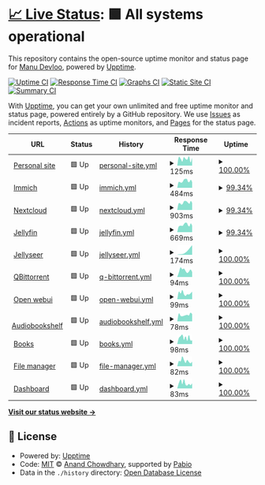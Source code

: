 # [📈 Live Status](https://Manu-Devloo.github.io/upptime): <!--live status--> **🟩 All systems operational**

This repository contains the open-source uptime monitor and status page for [Manu Devloo](www.manudevloo.com), powered by [Upptime](https://github.com/upptime/upptime).

[![Uptime CI](https://github.com/Manu-Devloo/upptime/workflows/Uptime%20CI/badge.svg)](https://github.com/Manu-Devloo/upptime/actions?query=workflow%3A%22Uptime+CI%22)
[![Response Time CI](https://github.com/Manu-Devloo/upptime/workflows/Response%20Time%20CI/badge.svg)](https://github.com/Manu-Devloo/upptime/actions?query=workflow%3A%22Response+Time+CI%22)
[![Graphs CI](https://github.com/Manu-Devloo/upptime/workflows/Graphs%20CI/badge.svg)](https://github.com/Manu-Devloo/upptime/actions?query=workflow%3A%22Graphs+CI%22)
[![Static Site CI](https://github.com/Manu-Devloo/upptime/workflows/Static%20Site%20CI/badge.svg)](https://github.com/Manu-Devloo/upptime/actions?query=workflow%3A%22Static+Site+CI%22)
[![Summary CI](https://github.com/Manu-Devloo/upptime/workflows/Summary%20CI/badge.svg)](https://github.com/Manu-Devloo/upptime/actions?query=workflow%3A%22Summary+CI%22)

With [Upptime](https://upptime.js.org), you can get your own unlimited and free uptime monitor and status page, powered entirely by a GitHub repository. We use [Issues](https://github.com/Manu-Devloo/upptime/issues) as incident reports, [Actions](https://github.com/Manu-Devloo/upptime/actions) as uptime monitors, and [Pages](https://Manu-Devloo.github.io/upptime) for the status page.

<!--start: status pages-->
<!-- This summary is generated by Upptime (https://github.com/upptime/upptime) -->
<!-- Do not edit this manually, your changes will be overwritten -->
<!-- prettier-ignore -->
| URL | Status | History | Response Time | Uptime |
| --- | ------ | ------- | ------------- | ------ |
| <img alt="" src="https://icons.duckduckgo.com/ip3/www.manudevloo.com.ico" height="13"> [Personal site](https://www.manudevloo.com) | 🟩 Up | [personal-site.yml](https://github.com/Manu-Devloo/upptime/commits/HEAD/history/personal-site.yml) | <details><summary><img alt="Response time graph" src="./graphs/personal-site/response-time-week.png" height="20"> 125ms</summary><br><a href="https://uptime.manudevloo.com/history/personal-site"><img alt="Response time 118" src="https://img.shields.io/endpoint?url=https%3A%2F%2Fraw.githubusercontent.com%2FManu-Devloo%2Fupptime%2FHEAD%2Fapi%2Fpersonal-site%2Fresponse-time.json"></a><br><a href="https://uptime.manudevloo.com/history/personal-site"><img alt="24-hour response time 129" src="https://img.shields.io/endpoint?url=https%3A%2F%2Fraw.githubusercontent.com%2FManu-Devloo%2Fupptime%2FHEAD%2Fapi%2Fpersonal-site%2Fresponse-time-day.json"></a><br><a href="https://uptime.manudevloo.com/history/personal-site"><img alt="7-day response time 125" src="https://img.shields.io/endpoint?url=https%3A%2F%2Fraw.githubusercontent.com%2FManu-Devloo%2Fupptime%2FHEAD%2Fapi%2Fpersonal-site%2Fresponse-time-week.json"></a><br><a href="https://uptime.manudevloo.com/history/personal-site"><img alt="30-day response time 118" src="https://img.shields.io/endpoint?url=https%3A%2F%2Fraw.githubusercontent.com%2FManu-Devloo%2Fupptime%2FHEAD%2Fapi%2Fpersonal-site%2Fresponse-time-month.json"></a><br><a href="https://uptime.manudevloo.com/history/personal-site"><img alt="1-year response time 118" src="https://img.shields.io/endpoint?url=https%3A%2F%2Fraw.githubusercontent.com%2FManu-Devloo%2Fupptime%2FHEAD%2Fapi%2Fpersonal-site%2Fresponse-time-year.json"></a></details> | <details><summary><a href="https://uptime.manudevloo.com/history/personal-site">100.00%</a></summary><a href="https://uptime.manudevloo.com/history/personal-site"><img alt="All-time uptime 100.00%" src="https://img.shields.io/endpoint?url=https%3A%2F%2Fraw.githubusercontent.com%2FManu-Devloo%2Fupptime%2FHEAD%2Fapi%2Fpersonal-site%2Fuptime.json"></a><br><a href="https://uptime.manudevloo.com/history/personal-site"><img alt="24-hour uptime 100.00%" src="https://img.shields.io/endpoint?url=https%3A%2F%2Fraw.githubusercontent.com%2FManu-Devloo%2Fupptime%2FHEAD%2Fapi%2Fpersonal-site%2Fuptime-day.json"></a><br><a href="https://uptime.manudevloo.com/history/personal-site"><img alt="7-day uptime 100.00%" src="https://img.shields.io/endpoint?url=https%3A%2F%2Fraw.githubusercontent.com%2FManu-Devloo%2Fupptime%2FHEAD%2Fapi%2Fpersonal-site%2Fuptime-week.json"></a><br><a href="https://uptime.manudevloo.com/history/personal-site"><img alt="30-day uptime 100.00%" src="https://img.shields.io/endpoint?url=https%3A%2F%2Fraw.githubusercontent.com%2FManu-Devloo%2Fupptime%2FHEAD%2Fapi%2Fpersonal-site%2Fuptime-month.json"></a><br><a href="https://uptime.manudevloo.com/history/personal-site"><img alt="1-year uptime 100.00%" src="https://img.shields.io/endpoint?url=https%3A%2F%2Fraw.githubusercontent.com%2FManu-Devloo%2Fupptime%2FHEAD%2Fapi%2Fpersonal-site%2Fuptime-year.json"></a></details>
| <img alt="" src="https://icons.duckduckgo.com/ip3/immich.manudevloo.com.ico" height="13"> [Immich](https://immich.manudevloo.com) | 🟩 Up | [immich.yml](https://github.com/Manu-Devloo/upptime/commits/HEAD/history/immich.yml) | <details><summary><img alt="Response time graph" src="./graphs/immich/response-time-week.png" height="20"> 484ms</summary><br><a href="https://uptime.manudevloo.com/history/immich"><img alt="Response time 473" src="https://img.shields.io/endpoint?url=https%3A%2F%2Fraw.githubusercontent.com%2FManu-Devloo%2Fupptime%2FHEAD%2Fapi%2Fimmich%2Fresponse-time.json"></a><br><a href="https://uptime.manudevloo.com/history/immich"><img alt="24-hour response time 504" src="https://img.shields.io/endpoint?url=https%3A%2F%2Fraw.githubusercontent.com%2FManu-Devloo%2Fupptime%2FHEAD%2Fapi%2Fimmich%2Fresponse-time-day.json"></a><br><a href="https://uptime.manudevloo.com/history/immich"><img alt="7-day response time 484" src="https://img.shields.io/endpoint?url=https%3A%2F%2Fraw.githubusercontent.com%2FManu-Devloo%2Fupptime%2FHEAD%2Fapi%2Fimmich%2Fresponse-time-week.json"></a><br><a href="https://uptime.manudevloo.com/history/immich"><img alt="30-day response time 473" src="https://img.shields.io/endpoint?url=https%3A%2F%2Fraw.githubusercontent.com%2FManu-Devloo%2Fupptime%2FHEAD%2Fapi%2Fimmich%2Fresponse-time-month.json"></a><br><a href="https://uptime.manudevloo.com/history/immich"><img alt="1-year response time 473" src="https://img.shields.io/endpoint?url=https%3A%2F%2Fraw.githubusercontent.com%2FManu-Devloo%2Fupptime%2FHEAD%2Fapi%2Fimmich%2Fresponse-time-year.json"></a></details> | <details><summary><a href="https://uptime.manudevloo.com/history/immich">99.34%</a></summary><a href="https://uptime.manudevloo.com/history/immich"><img alt="All-time uptime 99.47%" src="https://img.shields.io/endpoint?url=https%3A%2F%2Fraw.githubusercontent.com%2FManu-Devloo%2Fupptime%2FHEAD%2Fapi%2Fimmich%2Fuptime.json"></a><br><a href="https://uptime.manudevloo.com/history/immich"><img alt="24-hour uptime 100.00%" src="https://img.shields.io/endpoint?url=https%3A%2F%2Fraw.githubusercontent.com%2FManu-Devloo%2Fupptime%2FHEAD%2Fapi%2Fimmich%2Fuptime-day.json"></a><br><a href="https://uptime.manudevloo.com/history/immich"><img alt="7-day uptime 99.34%" src="https://img.shields.io/endpoint?url=https%3A%2F%2Fraw.githubusercontent.com%2FManu-Devloo%2Fupptime%2FHEAD%2Fapi%2Fimmich%2Fuptime-week.json"></a><br><a href="https://uptime.manudevloo.com/history/immich"><img alt="30-day uptime 99.47%" src="https://img.shields.io/endpoint?url=https%3A%2F%2Fraw.githubusercontent.com%2FManu-Devloo%2Fupptime%2FHEAD%2Fapi%2Fimmich%2Fuptime-month.json"></a><br><a href="https://uptime.manudevloo.com/history/immich"><img alt="1-year uptime 99.47%" src="https://img.shields.io/endpoint?url=https%3A%2F%2Fraw.githubusercontent.com%2FManu-Devloo%2Fupptime%2FHEAD%2Fapi%2Fimmich%2Fuptime-year.json"></a></details>
| <img alt="" src="https://icons.duckduckgo.com/ip3/nextcloud.manudevloo.com.ico" height="13"> [Nextcloud](https://nextcloud.manudevloo.com) | 🟩 Up | [nextcloud.yml](https://github.com/Manu-Devloo/upptime/commits/HEAD/history/nextcloud.yml) | <details><summary><img alt="Response time graph" src="./graphs/nextcloud/response-time-week.png" height="20"> 903ms</summary><br><a href="https://uptime.manudevloo.com/history/nextcloud"><img alt="Response time 879" src="https://img.shields.io/endpoint?url=https%3A%2F%2Fraw.githubusercontent.com%2FManu-Devloo%2Fupptime%2FHEAD%2Fapi%2Fnextcloud%2Fresponse-time.json"></a><br><a href="https://uptime.manudevloo.com/history/nextcloud"><img alt="24-hour response time 1007" src="https://img.shields.io/endpoint?url=https%3A%2F%2Fraw.githubusercontent.com%2FManu-Devloo%2Fupptime%2FHEAD%2Fapi%2Fnextcloud%2Fresponse-time-day.json"></a><br><a href="https://uptime.manudevloo.com/history/nextcloud"><img alt="7-day response time 903" src="https://img.shields.io/endpoint?url=https%3A%2F%2Fraw.githubusercontent.com%2FManu-Devloo%2Fupptime%2FHEAD%2Fapi%2Fnextcloud%2Fresponse-time-week.json"></a><br><a href="https://uptime.manudevloo.com/history/nextcloud"><img alt="30-day response time 879" src="https://img.shields.io/endpoint?url=https%3A%2F%2Fraw.githubusercontent.com%2FManu-Devloo%2Fupptime%2FHEAD%2Fapi%2Fnextcloud%2Fresponse-time-month.json"></a><br><a href="https://uptime.manudevloo.com/history/nextcloud"><img alt="1-year response time 879" src="https://img.shields.io/endpoint?url=https%3A%2F%2Fraw.githubusercontent.com%2FManu-Devloo%2Fupptime%2FHEAD%2Fapi%2Fnextcloud%2Fresponse-time-year.json"></a></details> | <details><summary><a href="https://uptime.manudevloo.com/history/nextcloud">99.34%</a></summary><a href="https://uptime.manudevloo.com/history/nextcloud"><img alt="All-time uptime 99.47%" src="https://img.shields.io/endpoint?url=https%3A%2F%2Fraw.githubusercontent.com%2FManu-Devloo%2Fupptime%2FHEAD%2Fapi%2Fnextcloud%2Fuptime.json"></a><br><a href="https://uptime.manudevloo.com/history/nextcloud"><img alt="24-hour uptime 100.00%" src="https://img.shields.io/endpoint?url=https%3A%2F%2Fraw.githubusercontent.com%2FManu-Devloo%2Fupptime%2FHEAD%2Fapi%2Fnextcloud%2Fuptime-day.json"></a><br><a href="https://uptime.manudevloo.com/history/nextcloud"><img alt="7-day uptime 99.34%" src="https://img.shields.io/endpoint?url=https%3A%2F%2Fraw.githubusercontent.com%2FManu-Devloo%2Fupptime%2FHEAD%2Fapi%2Fnextcloud%2Fuptime-week.json"></a><br><a href="https://uptime.manudevloo.com/history/nextcloud"><img alt="30-day uptime 99.47%" src="https://img.shields.io/endpoint?url=https%3A%2F%2Fraw.githubusercontent.com%2FManu-Devloo%2Fupptime%2FHEAD%2Fapi%2Fnextcloud%2Fuptime-month.json"></a><br><a href="https://uptime.manudevloo.com/history/nextcloud"><img alt="1-year uptime 99.47%" src="https://img.shields.io/endpoint?url=https%3A%2F%2Fraw.githubusercontent.com%2FManu-Devloo%2Fupptime%2FHEAD%2Fapi%2Fnextcloud%2Fuptime-year.json"></a></details>
| <img alt="" src="https://icons.duckduckgo.com/ip3/jellyfin.manudevloo.com.ico" height="13"> [Jellyfin](https://jellyfin.manudevloo.com) | 🟩 Up | [jellyfin.yml](https://github.com/Manu-Devloo/upptime/commits/HEAD/history/jellyfin.yml) | <details><summary><img alt="Response time graph" src="./graphs/jellyfin/response-time-week.png" height="20"> 669ms</summary><br><a href="https://uptime.manudevloo.com/history/jellyfin"><img alt="Response time 629" src="https://img.shields.io/endpoint?url=https%3A%2F%2Fraw.githubusercontent.com%2FManu-Devloo%2Fupptime%2FHEAD%2Fapi%2Fjellyfin%2Fresponse-time.json"></a><br><a href="https://uptime.manudevloo.com/history/jellyfin"><img alt="24-hour response time 706" src="https://img.shields.io/endpoint?url=https%3A%2F%2Fraw.githubusercontent.com%2FManu-Devloo%2Fupptime%2FHEAD%2Fapi%2Fjellyfin%2Fresponse-time-day.json"></a><br><a href="https://uptime.manudevloo.com/history/jellyfin"><img alt="7-day response time 669" src="https://img.shields.io/endpoint?url=https%3A%2F%2Fraw.githubusercontent.com%2FManu-Devloo%2Fupptime%2FHEAD%2Fapi%2Fjellyfin%2Fresponse-time-week.json"></a><br><a href="https://uptime.manudevloo.com/history/jellyfin"><img alt="30-day response time 629" src="https://img.shields.io/endpoint?url=https%3A%2F%2Fraw.githubusercontent.com%2FManu-Devloo%2Fupptime%2FHEAD%2Fapi%2Fjellyfin%2Fresponse-time-month.json"></a><br><a href="https://uptime.manudevloo.com/history/jellyfin"><img alt="1-year response time 629" src="https://img.shields.io/endpoint?url=https%3A%2F%2Fraw.githubusercontent.com%2FManu-Devloo%2Fupptime%2FHEAD%2Fapi%2Fjellyfin%2Fresponse-time-year.json"></a></details> | <details><summary><a href="https://uptime.manudevloo.com/history/jellyfin">99.34%</a></summary><a href="https://uptime.manudevloo.com/history/jellyfin"><img alt="All-time uptime 99.47%" src="https://img.shields.io/endpoint?url=https%3A%2F%2Fraw.githubusercontent.com%2FManu-Devloo%2Fupptime%2FHEAD%2Fapi%2Fjellyfin%2Fuptime.json"></a><br><a href="https://uptime.manudevloo.com/history/jellyfin"><img alt="24-hour uptime 100.00%" src="https://img.shields.io/endpoint?url=https%3A%2F%2Fraw.githubusercontent.com%2FManu-Devloo%2Fupptime%2FHEAD%2Fapi%2Fjellyfin%2Fuptime-day.json"></a><br><a href="https://uptime.manudevloo.com/history/jellyfin"><img alt="7-day uptime 99.34%" src="https://img.shields.io/endpoint?url=https%3A%2F%2Fraw.githubusercontent.com%2FManu-Devloo%2Fupptime%2FHEAD%2Fapi%2Fjellyfin%2Fuptime-week.json"></a><br><a href="https://uptime.manudevloo.com/history/jellyfin"><img alt="30-day uptime 99.47%" src="https://img.shields.io/endpoint?url=https%3A%2F%2Fraw.githubusercontent.com%2FManu-Devloo%2Fupptime%2FHEAD%2Fapi%2Fjellyfin%2Fuptime-month.json"></a><br><a href="https://uptime.manudevloo.com/history/jellyfin"><img alt="1-year uptime 99.47%" src="https://img.shields.io/endpoint?url=https%3A%2F%2Fraw.githubusercontent.com%2FManu-Devloo%2Fupptime%2FHEAD%2Fapi%2Fjellyfin%2Fuptime-year.json"></a></details>
| <img alt="" src="https://icons.duckduckgo.com/ip3/request.manudevloo.com.ico" height="13"> [Jellyseer](https://request.manudevloo.com) | 🟩 Up | [jellyseer.yml](https://github.com/Manu-Devloo/upptime/commits/HEAD/history/jellyseer.yml) | <details><summary><img alt="Response time graph" src="./graphs/jellyseer/response-time-week.png" height="20"> 174ms</summary><br><a href="https://uptime.manudevloo.com/history/jellyseer"><img alt="Response time 174" src="https://img.shields.io/endpoint?url=https%3A%2F%2Fraw.githubusercontent.com%2FManu-Devloo%2Fupptime%2FHEAD%2Fapi%2Fjellyseer%2Fresponse-time.json"></a><br><a href="https://uptime.manudevloo.com/history/jellyseer"><img alt="24-hour response time 174" src="https://img.shields.io/endpoint?url=https%3A%2F%2Fraw.githubusercontent.com%2FManu-Devloo%2Fupptime%2FHEAD%2Fapi%2Fjellyseer%2Fresponse-time-day.json"></a><br><a href="https://uptime.manudevloo.com/history/jellyseer"><img alt="7-day response time 174" src="https://img.shields.io/endpoint?url=https%3A%2F%2Fraw.githubusercontent.com%2FManu-Devloo%2Fupptime%2FHEAD%2Fapi%2Fjellyseer%2Fresponse-time-week.json"></a><br><a href="https://uptime.manudevloo.com/history/jellyseer"><img alt="30-day response time 174" src="https://img.shields.io/endpoint?url=https%3A%2F%2Fraw.githubusercontent.com%2FManu-Devloo%2Fupptime%2FHEAD%2Fapi%2Fjellyseer%2Fresponse-time-month.json"></a><br><a href="https://uptime.manudevloo.com/history/jellyseer"><img alt="1-year response time 174" src="https://img.shields.io/endpoint?url=https%3A%2F%2Fraw.githubusercontent.com%2FManu-Devloo%2Fupptime%2FHEAD%2Fapi%2Fjellyseer%2Fresponse-time-year.json"></a></details> | <details><summary><a href="https://uptime.manudevloo.com/history/jellyseer">100.00%</a></summary><a href="https://uptime.manudevloo.com/history/jellyseer"><img alt="All-time uptime 100.00%" src="https://img.shields.io/endpoint?url=https%3A%2F%2Fraw.githubusercontent.com%2FManu-Devloo%2Fupptime%2FHEAD%2Fapi%2Fjellyseer%2Fuptime.json"></a><br><a href="https://uptime.manudevloo.com/history/jellyseer"><img alt="24-hour uptime 100.00%" src="https://img.shields.io/endpoint?url=https%3A%2F%2Fraw.githubusercontent.com%2FManu-Devloo%2Fupptime%2FHEAD%2Fapi%2Fjellyseer%2Fuptime-day.json"></a><br><a href="https://uptime.manudevloo.com/history/jellyseer"><img alt="7-day uptime 100.00%" src="https://img.shields.io/endpoint?url=https%3A%2F%2Fraw.githubusercontent.com%2FManu-Devloo%2Fupptime%2FHEAD%2Fapi%2Fjellyseer%2Fuptime-week.json"></a><br><a href="https://uptime.manudevloo.com/history/jellyseer"><img alt="30-day uptime 100.00%" src="https://img.shields.io/endpoint?url=https%3A%2F%2Fraw.githubusercontent.com%2FManu-Devloo%2Fupptime%2FHEAD%2Fapi%2Fjellyseer%2Fuptime-month.json"></a><br><a href="https://uptime.manudevloo.com/history/jellyseer"><img alt="1-year uptime 100.00%" src="https://img.shields.io/endpoint?url=https%3A%2F%2Fraw.githubusercontent.com%2FManu-Devloo%2Fupptime%2FHEAD%2Fapi%2Fjellyseer%2Fuptime-year.json"></a></details>
| <img alt="" src="https://icons.duckduckgo.com/ip3/torrent.manudevloo.com.ico" height="13"> [QBittorrent](https://torrent.manudevloo.com) | 🟩 Up | [q-bittorrent.yml](https://github.com/Manu-Devloo/upptime/commits/HEAD/history/q-bittorrent.yml) | <details><summary><img alt="Response time graph" src="./graphs/q-bittorrent/response-time-week.png" height="20"> 94ms</summary><br><a href="https://uptime.manudevloo.com/history/q-bittorrent"><img alt="Response time 89" src="https://img.shields.io/endpoint?url=https%3A%2F%2Fraw.githubusercontent.com%2FManu-Devloo%2Fupptime%2FHEAD%2Fapi%2Fq-bittorrent%2Fresponse-time.json"></a><br><a href="https://uptime.manudevloo.com/history/q-bittorrent"><img alt="24-hour response time 92" src="https://img.shields.io/endpoint?url=https%3A%2F%2Fraw.githubusercontent.com%2FManu-Devloo%2Fupptime%2FHEAD%2Fapi%2Fq-bittorrent%2Fresponse-time-day.json"></a><br><a href="https://uptime.manudevloo.com/history/q-bittorrent"><img alt="7-day response time 94" src="https://img.shields.io/endpoint?url=https%3A%2F%2Fraw.githubusercontent.com%2FManu-Devloo%2Fupptime%2FHEAD%2Fapi%2Fq-bittorrent%2Fresponse-time-week.json"></a><br><a href="https://uptime.manudevloo.com/history/q-bittorrent"><img alt="30-day response time 89" src="https://img.shields.io/endpoint?url=https%3A%2F%2Fraw.githubusercontent.com%2FManu-Devloo%2Fupptime%2FHEAD%2Fapi%2Fq-bittorrent%2Fresponse-time-month.json"></a><br><a href="https://uptime.manudevloo.com/history/q-bittorrent"><img alt="1-year response time 89" src="https://img.shields.io/endpoint?url=https%3A%2F%2Fraw.githubusercontent.com%2FManu-Devloo%2Fupptime%2FHEAD%2Fapi%2Fq-bittorrent%2Fresponse-time-year.json"></a></details> | <details><summary><a href="https://uptime.manudevloo.com/history/q-bittorrent">100.00%</a></summary><a href="https://uptime.manudevloo.com/history/q-bittorrent"><img alt="All-time uptime 100.00%" src="https://img.shields.io/endpoint?url=https%3A%2F%2Fraw.githubusercontent.com%2FManu-Devloo%2Fupptime%2FHEAD%2Fapi%2Fq-bittorrent%2Fuptime.json"></a><br><a href="https://uptime.manudevloo.com/history/q-bittorrent"><img alt="24-hour uptime 100.00%" src="https://img.shields.io/endpoint?url=https%3A%2F%2Fraw.githubusercontent.com%2FManu-Devloo%2Fupptime%2FHEAD%2Fapi%2Fq-bittorrent%2Fuptime-day.json"></a><br><a href="https://uptime.manudevloo.com/history/q-bittorrent"><img alt="7-day uptime 100.00%" src="https://img.shields.io/endpoint?url=https%3A%2F%2Fraw.githubusercontent.com%2FManu-Devloo%2Fupptime%2FHEAD%2Fapi%2Fq-bittorrent%2Fuptime-week.json"></a><br><a href="https://uptime.manudevloo.com/history/q-bittorrent"><img alt="30-day uptime 100.00%" src="https://img.shields.io/endpoint?url=https%3A%2F%2Fraw.githubusercontent.com%2FManu-Devloo%2Fupptime%2FHEAD%2Fapi%2Fq-bittorrent%2Fuptime-month.json"></a><br><a href="https://uptime.manudevloo.com/history/q-bittorrent"><img alt="1-year uptime 100.00%" src="https://img.shields.io/endpoint?url=https%3A%2F%2Fraw.githubusercontent.com%2FManu-Devloo%2Fupptime%2FHEAD%2Fapi%2Fq-bittorrent%2Fuptime-year.json"></a></details>
| <img alt="" src="https://icons.duckduckgo.com/ip3/chat.manudevloo.com.ico" height="13"> [Open webui](https://chat.manudevloo.com) | 🟩 Up | [open-webui.yml](https://github.com/Manu-Devloo/upptime/commits/HEAD/history/open-webui.yml) | <details><summary><img alt="Response time graph" src="./graphs/open-webui/response-time-week.png" height="20"> 99ms</summary><br><a href="https://uptime.manudevloo.com/history/open-webui"><img alt="Response time 97" src="https://img.shields.io/endpoint?url=https%3A%2F%2Fraw.githubusercontent.com%2FManu-Devloo%2Fupptime%2FHEAD%2Fapi%2Fopen-webui%2Fresponse-time.json"></a><br><a href="https://uptime.manudevloo.com/history/open-webui"><img alt="24-hour response time 105" src="https://img.shields.io/endpoint?url=https%3A%2F%2Fraw.githubusercontent.com%2FManu-Devloo%2Fupptime%2FHEAD%2Fapi%2Fopen-webui%2Fresponse-time-day.json"></a><br><a href="https://uptime.manudevloo.com/history/open-webui"><img alt="7-day response time 99" src="https://img.shields.io/endpoint?url=https%3A%2F%2Fraw.githubusercontent.com%2FManu-Devloo%2Fupptime%2FHEAD%2Fapi%2Fopen-webui%2Fresponse-time-week.json"></a><br><a href="https://uptime.manudevloo.com/history/open-webui"><img alt="30-day response time 97" src="https://img.shields.io/endpoint?url=https%3A%2F%2Fraw.githubusercontent.com%2FManu-Devloo%2Fupptime%2FHEAD%2Fapi%2Fopen-webui%2Fresponse-time-month.json"></a><br><a href="https://uptime.manudevloo.com/history/open-webui"><img alt="1-year response time 97" src="https://img.shields.io/endpoint?url=https%3A%2F%2Fraw.githubusercontent.com%2FManu-Devloo%2Fupptime%2FHEAD%2Fapi%2Fopen-webui%2Fresponse-time-year.json"></a></details> | <details><summary><a href="https://uptime.manudevloo.com/history/open-webui">100.00%</a></summary><a href="https://uptime.manudevloo.com/history/open-webui"><img alt="All-time uptime 100.00%" src="https://img.shields.io/endpoint?url=https%3A%2F%2Fraw.githubusercontent.com%2FManu-Devloo%2Fupptime%2FHEAD%2Fapi%2Fopen-webui%2Fuptime.json"></a><br><a href="https://uptime.manudevloo.com/history/open-webui"><img alt="24-hour uptime 100.00%" src="https://img.shields.io/endpoint?url=https%3A%2F%2Fraw.githubusercontent.com%2FManu-Devloo%2Fupptime%2FHEAD%2Fapi%2Fopen-webui%2Fuptime-day.json"></a><br><a href="https://uptime.manudevloo.com/history/open-webui"><img alt="7-day uptime 100.00%" src="https://img.shields.io/endpoint?url=https%3A%2F%2Fraw.githubusercontent.com%2FManu-Devloo%2Fupptime%2FHEAD%2Fapi%2Fopen-webui%2Fuptime-week.json"></a><br><a href="https://uptime.manudevloo.com/history/open-webui"><img alt="30-day uptime 100.00%" src="https://img.shields.io/endpoint?url=https%3A%2F%2Fraw.githubusercontent.com%2FManu-Devloo%2Fupptime%2FHEAD%2Fapi%2Fopen-webui%2Fuptime-month.json"></a><br><a href="https://uptime.manudevloo.com/history/open-webui"><img alt="1-year uptime 100.00%" src="https://img.shields.io/endpoint?url=https%3A%2F%2Fraw.githubusercontent.com%2FManu-Devloo%2Fupptime%2FHEAD%2Fapi%2Fopen-webui%2Fuptime-year.json"></a></details>
| <img alt="" src="https://icons.duckduckgo.com/ip3/audiobookshelf.manudevloo.com.ico" height="13"> [Audiobookshelf](https://audiobookshelf.manudevloo.com) | 🟩 Up | [audiobookshelf.yml](https://github.com/Manu-Devloo/upptime/commits/HEAD/history/audiobookshelf.yml) | <details><summary><img alt="Response time graph" src="./graphs/audiobookshelf/response-time-week.png" height="20"> 78ms</summary><br><a href="https://uptime.manudevloo.com/history/audiobookshelf"><img alt="Response time 81" src="https://img.shields.io/endpoint?url=https%3A%2F%2Fraw.githubusercontent.com%2FManu-Devloo%2Fupptime%2FHEAD%2Fapi%2Faudiobookshelf%2Fresponse-time.json"></a><br><a href="https://uptime.manudevloo.com/history/audiobookshelf"><img alt="24-hour response time 97" src="https://img.shields.io/endpoint?url=https%3A%2F%2Fraw.githubusercontent.com%2FManu-Devloo%2Fupptime%2FHEAD%2Fapi%2Faudiobookshelf%2Fresponse-time-day.json"></a><br><a href="https://uptime.manudevloo.com/history/audiobookshelf"><img alt="7-day response time 78" src="https://img.shields.io/endpoint?url=https%3A%2F%2Fraw.githubusercontent.com%2FManu-Devloo%2Fupptime%2FHEAD%2Fapi%2Faudiobookshelf%2Fresponse-time-week.json"></a><br><a href="https://uptime.manudevloo.com/history/audiobookshelf"><img alt="30-day response time 81" src="https://img.shields.io/endpoint?url=https%3A%2F%2Fraw.githubusercontent.com%2FManu-Devloo%2Fupptime%2FHEAD%2Fapi%2Faudiobookshelf%2Fresponse-time-month.json"></a><br><a href="https://uptime.manudevloo.com/history/audiobookshelf"><img alt="1-year response time 81" src="https://img.shields.io/endpoint?url=https%3A%2F%2Fraw.githubusercontent.com%2FManu-Devloo%2Fupptime%2FHEAD%2Fapi%2Faudiobookshelf%2Fresponse-time-year.json"></a></details> | <details><summary><a href="https://uptime.manudevloo.com/history/audiobookshelf">100.00%</a></summary><a href="https://uptime.manudevloo.com/history/audiobookshelf"><img alt="All-time uptime 100.00%" src="https://img.shields.io/endpoint?url=https%3A%2F%2Fraw.githubusercontent.com%2FManu-Devloo%2Fupptime%2FHEAD%2Fapi%2Faudiobookshelf%2Fuptime.json"></a><br><a href="https://uptime.manudevloo.com/history/audiobookshelf"><img alt="24-hour uptime 100.00%" src="https://img.shields.io/endpoint?url=https%3A%2F%2Fraw.githubusercontent.com%2FManu-Devloo%2Fupptime%2FHEAD%2Fapi%2Faudiobookshelf%2Fuptime-day.json"></a><br><a href="https://uptime.manudevloo.com/history/audiobookshelf"><img alt="7-day uptime 100.00%" src="https://img.shields.io/endpoint?url=https%3A%2F%2Fraw.githubusercontent.com%2FManu-Devloo%2Fupptime%2FHEAD%2Fapi%2Faudiobookshelf%2Fuptime-week.json"></a><br><a href="https://uptime.manudevloo.com/history/audiobookshelf"><img alt="30-day uptime 100.00%" src="https://img.shields.io/endpoint?url=https%3A%2F%2Fraw.githubusercontent.com%2FManu-Devloo%2Fupptime%2FHEAD%2Fapi%2Faudiobookshelf%2Fuptime-month.json"></a><br><a href="https://uptime.manudevloo.com/history/audiobookshelf"><img alt="1-year uptime 100.00%" src="https://img.shields.io/endpoint?url=https%3A%2F%2Fraw.githubusercontent.com%2FManu-Devloo%2Fupptime%2FHEAD%2Fapi%2Faudiobookshelf%2Fuptime-year.json"></a></details>
| <img alt="" src="https://icons.duckduckgo.com/ip3/books.manudevloo.com.ico" height="13"> [Books](https://books.manudevloo.com) | 🟩 Up | [books.yml](https://github.com/Manu-Devloo/upptime/commits/HEAD/history/books.yml) | <details><summary><img alt="Response time graph" src="./graphs/books/response-time-week.png" height="20"> 98ms</summary><br><a href="https://uptime.manudevloo.com/history/books"><img alt="Response time 94" src="https://img.shields.io/endpoint?url=https%3A%2F%2Fraw.githubusercontent.com%2FManu-Devloo%2Fupptime%2FHEAD%2Fapi%2Fbooks%2Fresponse-time.json"></a><br><a href="https://uptime.manudevloo.com/history/books"><img alt="24-hour response time 76" src="https://img.shields.io/endpoint?url=https%3A%2F%2Fraw.githubusercontent.com%2FManu-Devloo%2Fupptime%2FHEAD%2Fapi%2Fbooks%2Fresponse-time-day.json"></a><br><a href="https://uptime.manudevloo.com/history/books"><img alt="7-day response time 98" src="https://img.shields.io/endpoint?url=https%3A%2F%2Fraw.githubusercontent.com%2FManu-Devloo%2Fupptime%2FHEAD%2Fapi%2Fbooks%2Fresponse-time-week.json"></a><br><a href="https://uptime.manudevloo.com/history/books"><img alt="30-day response time 94" src="https://img.shields.io/endpoint?url=https%3A%2F%2Fraw.githubusercontent.com%2FManu-Devloo%2Fupptime%2FHEAD%2Fapi%2Fbooks%2Fresponse-time-month.json"></a><br><a href="https://uptime.manudevloo.com/history/books"><img alt="1-year response time 94" src="https://img.shields.io/endpoint?url=https%3A%2F%2Fraw.githubusercontent.com%2FManu-Devloo%2Fupptime%2FHEAD%2Fapi%2Fbooks%2Fresponse-time-year.json"></a></details> | <details><summary><a href="https://uptime.manudevloo.com/history/books">100.00%</a></summary><a href="https://uptime.manudevloo.com/history/books"><img alt="All-time uptime 100.00%" src="https://img.shields.io/endpoint?url=https%3A%2F%2Fraw.githubusercontent.com%2FManu-Devloo%2Fupptime%2FHEAD%2Fapi%2Fbooks%2Fuptime.json"></a><br><a href="https://uptime.manudevloo.com/history/books"><img alt="24-hour uptime 100.00%" src="https://img.shields.io/endpoint?url=https%3A%2F%2Fraw.githubusercontent.com%2FManu-Devloo%2Fupptime%2FHEAD%2Fapi%2Fbooks%2Fuptime-day.json"></a><br><a href="https://uptime.manudevloo.com/history/books"><img alt="7-day uptime 100.00%" src="https://img.shields.io/endpoint?url=https%3A%2F%2Fraw.githubusercontent.com%2FManu-Devloo%2Fupptime%2FHEAD%2Fapi%2Fbooks%2Fuptime-week.json"></a><br><a href="https://uptime.manudevloo.com/history/books"><img alt="30-day uptime 100.00%" src="https://img.shields.io/endpoint?url=https%3A%2F%2Fraw.githubusercontent.com%2FManu-Devloo%2Fupptime%2FHEAD%2Fapi%2Fbooks%2Fuptime-month.json"></a><br><a href="https://uptime.manudevloo.com/history/books"><img alt="1-year uptime 100.00%" src="https://img.shields.io/endpoint?url=https%3A%2F%2Fraw.githubusercontent.com%2FManu-Devloo%2Fupptime%2FHEAD%2Fapi%2Fbooks%2Fuptime-year.json"></a></details>
| <img alt="" src="https://icons.duckduckgo.com/ip3/file.manudevloo.com.ico" height="13"> [File manager](https://file.manudevloo.com) | 🟩 Up | [file-manager.yml](https://github.com/Manu-Devloo/upptime/commits/HEAD/history/file-manager.yml) | <details><summary><img alt="Response time graph" src="./graphs/file-manager/response-time-week.png" height="20"> 82ms</summary><br><a href="https://uptime.manudevloo.com/history/file-manager"><img alt="Response time 86" src="https://img.shields.io/endpoint?url=https%3A%2F%2Fraw.githubusercontent.com%2FManu-Devloo%2Fupptime%2FHEAD%2Fapi%2Ffile-manager%2Fresponse-time.json"></a><br><a href="https://uptime.manudevloo.com/history/file-manager"><img alt="24-hour response time 64" src="https://img.shields.io/endpoint?url=https%3A%2F%2Fraw.githubusercontent.com%2FManu-Devloo%2Fupptime%2FHEAD%2Fapi%2Ffile-manager%2Fresponse-time-day.json"></a><br><a href="https://uptime.manudevloo.com/history/file-manager"><img alt="7-day response time 82" src="https://img.shields.io/endpoint?url=https%3A%2F%2Fraw.githubusercontent.com%2FManu-Devloo%2Fupptime%2FHEAD%2Fapi%2Ffile-manager%2Fresponse-time-week.json"></a><br><a href="https://uptime.manudevloo.com/history/file-manager"><img alt="30-day response time 86" src="https://img.shields.io/endpoint?url=https%3A%2F%2Fraw.githubusercontent.com%2FManu-Devloo%2Fupptime%2FHEAD%2Fapi%2Ffile-manager%2Fresponse-time-month.json"></a><br><a href="https://uptime.manudevloo.com/history/file-manager"><img alt="1-year response time 86" src="https://img.shields.io/endpoint?url=https%3A%2F%2Fraw.githubusercontent.com%2FManu-Devloo%2Fupptime%2FHEAD%2Fapi%2Ffile-manager%2Fresponse-time-year.json"></a></details> | <details><summary><a href="https://uptime.manudevloo.com/history/file-manager">100.00%</a></summary><a href="https://uptime.manudevloo.com/history/file-manager"><img alt="All-time uptime 100.00%" src="https://img.shields.io/endpoint?url=https%3A%2F%2Fraw.githubusercontent.com%2FManu-Devloo%2Fupptime%2FHEAD%2Fapi%2Ffile-manager%2Fuptime.json"></a><br><a href="https://uptime.manudevloo.com/history/file-manager"><img alt="24-hour uptime 100.00%" src="https://img.shields.io/endpoint?url=https%3A%2F%2Fraw.githubusercontent.com%2FManu-Devloo%2Fupptime%2FHEAD%2Fapi%2Ffile-manager%2Fuptime-day.json"></a><br><a href="https://uptime.manudevloo.com/history/file-manager"><img alt="7-day uptime 100.00%" src="https://img.shields.io/endpoint?url=https%3A%2F%2Fraw.githubusercontent.com%2FManu-Devloo%2Fupptime%2FHEAD%2Fapi%2Ffile-manager%2Fuptime-week.json"></a><br><a href="https://uptime.manudevloo.com/history/file-manager"><img alt="30-day uptime 100.00%" src="https://img.shields.io/endpoint?url=https%3A%2F%2Fraw.githubusercontent.com%2FManu-Devloo%2Fupptime%2FHEAD%2Fapi%2Ffile-manager%2Fuptime-month.json"></a><br><a href="https://uptime.manudevloo.com/history/file-manager"><img alt="1-year uptime 100.00%" src="https://img.shields.io/endpoint?url=https%3A%2F%2Fraw.githubusercontent.com%2FManu-Devloo%2Fupptime%2FHEAD%2Fapi%2Ffile-manager%2Fuptime-year.json"></a></details>
| <img alt="" src="https://icons.duckduckgo.com/ip3/flame.manudevloo.com.ico" height="13"> [Dashboard](https://flame.manudevloo.com) | 🟩 Up | [dashboard.yml](https://github.com/Manu-Devloo/upptime/commits/HEAD/history/dashboard.yml) | <details><summary><img alt="Response time graph" src="./graphs/dashboard/response-time-week.png" height="20"> 83ms</summary><br><a href="https://uptime.manudevloo.com/history/dashboard"><img alt="Response time 85" src="https://img.shields.io/endpoint?url=https%3A%2F%2Fraw.githubusercontent.com%2FManu-Devloo%2Fupptime%2FHEAD%2Fapi%2Fdashboard%2Fresponse-time.json"></a><br><a href="https://uptime.manudevloo.com/history/dashboard"><img alt="24-hour response time 75" src="https://img.shields.io/endpoint?url=https%3A%2F%2Fraw.githubusercontent.com%2FManu-Devloo%2Fupptime%2FHEAD%2Fapi%2Fdashboard%2Fresponse-time-day.json"></a><br><a href="https://uptime.manudevloo.com/history/dashboard"><img alt="7-day response time 83" src="https://img.shields.io/endpoint?url=https%3A%2F%2Fraw.githubusercontent.com%2FManu-Devloo%2Fupptime%2FHEAD%2Fapi%2Fdashboard%2Fresponse-time-week.json"></a><br><a href="https://uptime.manudevloo.com/history/dashboard"><img alt="30-day response time 85" src="https://img.shields.io/endpoint?url=https%3A%2F%2Fraw.githubusercontent.com%2FManu-Devloo%2Fupptime%2FHEAD%2Fapi%2Fdashboard%2Fresponse-time-month.json"></a><br><a href="https://uptime.manudevloo.com/history/dashboard"><img alt="1-year response time 85" src="https://img.shields.io/endpoint?url=https%3A%2F%2Fraw.githubusercontent.com%2FManu-Devloo%2Fupptime%2FHEAD%2Fapi%2Fdashboard%2Fresponse-time-year.json"></a></details> | <details><summary><a href="https://uptime.manudevloo.com/history/dashboard">100.00%</a></summary><a href="https://uptime.manudevloo.com/history/dashboard"><img alt="All-time uptime 100.00%" src="https://img.shields.io/endpoint?url=https%3A%2F%2Fraw.githubusercontent.com%2FManu-Devloo%2Fupptime%2FHEAD%2Fapi%2Fdashboard%2Fuptime.json"></a><br><a href="https://uptime.manudevloo.com/history/dashboard"><img alt="24-hour uptime 100.00%" src="https://img.shields.io/endpoint?url=https%3A%2F%2Fraw.githubusercontent.com%2FManu-Devloo%2Fupptime%2FHEAD%2Fapi%2Fdashboard%2Fuptime-day.json"></a><br><a href="https://uptime.manudevloo.com/history/dashboard"><img alt="7-day uptime 100.00%" src="https://img.shields.io/endpoint?url=https%3A%2F%2Fraw.githubusercontent.com%2FManu-Devloo%2Fupptime%2FHEAD%2Fapi%2Fdashboard%2Fuptime-week.json"></a><br><a href="https://uptime.manudevloo.com/history/dashboard"><img alt="30-day uptime 100.00%" src="https://img.shields.io/endpoint?url=https%3A%2F%2Fraw.githubusercontent.com%2FManu-Devloo%2Fupptime%2FHEAD%2Fapi%2Fdashboard%2Fuptime-month.json"></a><br><a href="https://uptime.manudevloo.com/history/dashboard"><img alt="1-year uptime 100.00%" src="https://img.shields.io/endpoint?url=https%3A%2F%2Fraw.githubusercontent.com%2FManu-Devloo%2Fupptime%2FHEAD%2Fapi%2Fdashboard%2Fuptime-year.json"></a></details>

<!--end: status pages-->

[**Visit our status website →**](https://Manu-Devloo.github.io/upptime)

## 📄 License

- Powered by: [Upptime](https://github.com/upptime/upptime)
- Code: [MIT](./LICENSE) © [Anand Chowdhary](https://anandchowdhary.com), supported by [Pabio](https://pabio.com)
- Data in the `./history` directory: [Open Database License](https://opendatacommons.org/licenses/odbl/1-0/)
